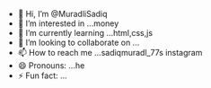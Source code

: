 - 👋 Hi, I’m @MuradliSadiq
- 👀 I’m interested in ...money
- 🌱 I’m currently learning ...html,css,js
- 💞️ I’m looking to collaborate on ...
- 📫 How to reach me ...sadiqmuradl_77s instagram
- 😄 Pronouns: ...he
- ⚡ Fun fact: ...

<!---
MuradliSadiq/MuradliSadiq is a ✨ special ✨ repository because its `README.md` (this file) appears on your GitHub profile.
You can click the Preview link to take a look at your changes.
--->
